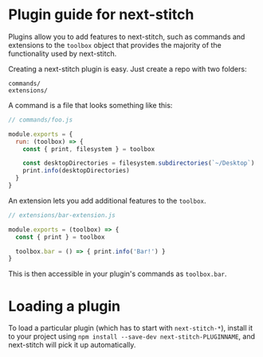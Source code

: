# Plugin guide for next-stitch

Plugins allow you to add features to next-stitch, such as commands and
extensions to the `toolbox` object that provides the majority of the functionality
used by next-stitch.

Creating a next-stitch plugin is easy. Just create a repo with two folders:

```
commands/
extensions/
```

A command is a file that looks something like this:

```js
// commands/foo.js

module.exports = {
  run: (toolbox) => {
    const { print, filesystem } = toolbox

    const desktopDirectories = filesystem.subdirectories(`~/Desktop`)
    print.info(desktopDirectories)
  }
}
```

An extension lets you add additional features to the `toolbox`.

```js
// extensions/bar-extension.js

module.exports = (toolbox) => {
  const { print } = toolbox

  toolbox.bar = () => { print.info('Bar!') }
}
```

This is then accessible in your plugin's commands as `toolbox.bar`.

# Loading a plugin

To load a particular plugin (which has to start with `next-stitch-*`),
install it to your project using `npm install --save-dev next-stitch-PLUGINNAME`,
and next-stitch will pick it up automatically.
